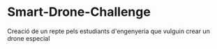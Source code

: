 # Smart-Drone-Challenge
Creació de un repte pels estudiants d'engenyeria que vulguin crear un drone especial
